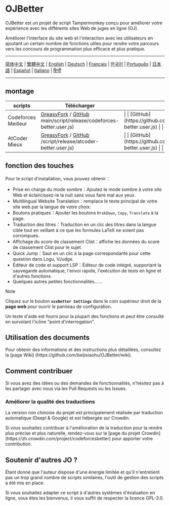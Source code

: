 # OJBetter

OJBetter est un projet de script Tampermonkey conçu pour améliorer votre expérience avec les différents sites Web de juges en ligne (OJ).

Améliorer l'interface du site web et l'interaction avec les utilisateurs en ajoutant un certain nombre de fonctions utiles pour rendre votre parcours vers les concours de programmation plus efficace et plus pratique.

***

[简体中文](https://github.com/beijixiaohu/OJBetter/blob/main/README.md) | [繁體中文](https://github.com/beijixiaohu/OJBetter/blob/main/i18n/zh-Hant/README.md) | [English](https://github.com/beijixiaohu/OJBetter/blob/main/i18n/en/README.md) | [Deutsch](https://github.com/beijixiaohu/OJBetter/blob/main/i18n/de/README.md) | [Français](https://github.com/beijixiaohu/OJBetter/blob/main/i18n/fr/README.md) | [한국어](https://github.com/beijixiaohu/OJBetter/blob/main/i18n/ko/README.md) | [Português](https://github.com/beijixiaohu/OJBetter/blob/main/i18n/pt/README.md) | [日本語](https://github.com/beijixiaohu/OJBetter/blob/main/i18n/ja/README.md) | [Español](https://github.com/beijixiaohu/OJBetter/blob/main/i18n/es/README.md) | [Italiano](https://github.com/beijixiaohu/OJBetter/blob/main/i18n/it/README.md) | [हिन्दी](https://github.com/beijixiaohu/OJBetter/blob/main/i18n/hi/README.md)

***

## montage

| scripts             | Télécharger                                                                                                                                                                         | Téléchargement de la version bêta                                                                                                                                                    |
| ------------------- | ----------------------------------------------------------------------------------------------------------------------------------------------------------------------------------- | ------------------------------------------------------------------------------------------------------------------------------------------------------------------------------------ |
| Codeforces Meilleur | [GreasyFork](https://greasyfork.org/zh-CN/scripts/465777-codeforces-better) / [GitHub](https://github.com/beijixiaohu/OJBetter/raw/) main/script/release/codeforces-better.user.js) | \| \| [GitHub] (https\://github.com/beijixiaohu/OJBetter/raw/main/script/dev/codeforces-better.user.js) \| \| |
| AtCoder Mieux       | [GreasyFork](https://greasyfork.org/zh-CN/scripts/471106-atcoder-better) / [GitHub](https://github.com/beijixiaohu/OJBetter/raw/main) /script/release/atcoder-better.user.js)       | \| \| [GitHub] (https\://github.com/beijixiaohu/OJBetter/raw/main/script/dev/atcoder-better.user.js)    \| \| |

## fonction des touches

Pour le script d'installation, vous pouvez obtenir：

- Prise en charge du mode sombre：Ajoutez le mode sombre à votre site Web et éclaircissez-le la nuit sans vous faire mal aux yeux.
- Multilingual Website Translation：remplace le texte principal de votre site web par la langue de votre choix.
- Boutons pratiques：Ajouter les boutons `MrakDown`, `Copy`, `Translate` à la page.
- Traduction des titres：Traduction en un clic des titres dans la langue cible tout en veillant à ce que les formules LaTeX ne soient pas corrompues.
- Affichage du score de classement Clist：affiche les données du score de classement Clist pour le sujet.
- Quick Jump：Saut en un clic à la page correspondante pour cette question dans Logu, VJudge.
- Éditeur de code et support LSP：Éditeur de code intégré, supportant la sauvegarde automatique, l'envoi rapide, l'exécution de tests en ligne et d'autres fonctions.
- Quelques autres petites fonctionnalités……

> [!NOTE]
>
> Cliquez sur le bouton **`xxxBetter Settings`** dans le coin supérieur droit de la **page web** pour ouvrir le panneau de configuration.
>
> Un texte d'aide est fourni pour la plupart des fonctions et peut être consulté en survolant l'icône "point d'interrogation".

## Utilisation des documents

Pour obtenir des informations et des instructions plus détaillées, consultez la [page Wiki] (https\://github.com/beijixiaohu/OJBetter/wiki).

## Comment contribuer

Si vous avez des idées ou des demandes de fonctionnalités, n'hésitez pas à les partager avec nous via les Pull Requests ou les Issues.

### Améliorer la qualité des traductions

La version non chinoise du projet est principalement réalisée par traduction automatique (Deepl & Google) et est hébergée sur Crowdin.

Si vous souhaitez contribuer à l'amélioration de la traduction pour la rendre plus précise et plus naturelle, rendez-vous sur la [page du projet Crowdin] (https\://zh.crowdin.com/project/codeforcesbetter) pour apporter votre contribution.

## Soutenir d'autres JO ?

Étant donné que l'auteur dispose d'une énergie limitée et qu'il n'entretient pas un trop grand nombre de scripts similaires, l'outil de gestion des scripts a été mis en place.

Si vous souhaitez adapter ce script à d'autres systèmes d'évaluation en ligne, vous êtes les bienvenus, il vous suffit de respecter la licence GPL-3.0.
